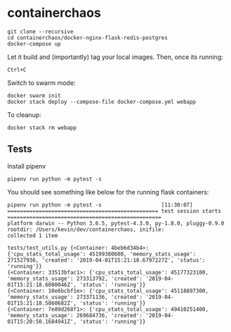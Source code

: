 # containerchaos

```
git clone --recursive
cd containerchaos/docker-nginx-flask-redis-postgres
docker-compose up
```
Let it build and (importantly) tag your local images.
Then, once its running:
```
Ctrl+C
```

Switch to swarm mode:
```
docker swarm init
docker stack deploy --compose-file docker-compose.yml webapp
```


To cleanup:
```
docker stack rm webapp
```

## Tests

Install pipenv

```
pipenv run python -m pytest -s
```

You should see something like below for the running flask containers:
```
pipenv run python -m pytest -s                   [11:30:07]
================================================ test session starts =================================================
platform darwin -- Python 3.6.5, pytest-4.3.0, py-1.8.0, pluggy-0.9.0
rootdir: /Users/kevin/dev/containerchaos, inifile:
collected 1 item

tests/test_utils.py {<Container: 4beb6d34b4>: {'cpu_stats_total_usage': 45199380600, 'memory_stats_usage': 271527936, 'created': '2019-04-01T15:21:18.6797227Z', 'status': 'running'}}
{<Container: 33513bfac1>: {'cpu_stats_total_usage': 45177323100, 'memory_stats_usage': 273313792, 'created': '2019-04-01T15:21:18.6080046Z', 'status': 'running'}}
{<Container: 10e6bcbf1e>: {'cpu_stats_total_usage': 45118897300, 'memory_stats_usage': 273371136, 'created': '2019-04-01T15:21:18.5860682Z', 'status': 'running'}}
{<Container: 7e89d268f1>: {'cpu_stats_total_usage': 49410251400, 'memory_stats_usage': 269684736, 'created': '2019-04-01T15:20:50.1684941Z', 'status': 'running'}}
```